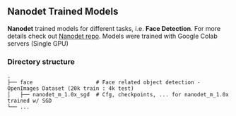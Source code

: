 ## Nanodet Trained Models

**Nanodet** trained models for different tasks, i.e. **Face Detection**. For more details check out [Nanodet repo](https://github.com/RangiLyu/nanodet/). Models were trained with Google Colab servers (Single GPU)

### Directory structure

```
.
├── face                    # Face related object detection - OpenImages Dataset (20k train : 4k test)
│   ├── nanodet_m_1.0x_sgd  # Cfg, checkpoints, ... for nanodet_m_1.0x trained w/ SGD
└── ...
```
